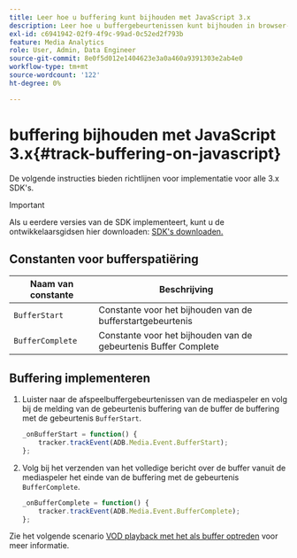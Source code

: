 ```yaml
---
title: Leer hoe u buffering kunt bijhouden met JavaScript 3.x
description: Leer hoe u buffergebeurtenissen kunt bijhouden in browser-apps (JS).
exl-id: c6941942-02f9-4f9c-99ad-0c52ed2f793b
feature: Media Analytics
role: User, Admin, Data Engineer
source-git-commit: 8e0f5d012e1404623e3a0a460a9391303e2ab4e0
workflow-type: tm+mt
source-wordcount: '122'
ht-degree: 0%

---
```


# buffering bijhouden met JavaScript 3.x{#track-buffering-on-javascript}

De volgende instructies bieden richtlijnen voor implementatie voor alle 3.x SDK&#39;s.

>[!IMPORTANT]
>
>Als u eerdere versies van de SDK implementeert, kunt u de ontwikkelaarsgidsen hier downloaden: [SDK&#39;s downloaden.](/help/sdk-implement/download-sdks.md)

## Constanten voor bufferspatiëring

| Naam van constante | Beschrijving     |
|---|---|
| `BufferStart` | Constante voor het bijhouden van de bufferstartgebeurtenis |
| `BufferComplete` | Constante voor het bijhouden van de gebeurtenis Buffer Complete |

## Buffering implementeren

1. Luister naar de afspeelbuffergebeurtenissen van de mediaspeler en volg bij de melding van de gebeurtenis buffering van de buffer de buffering met de gebeurtenis `BufferStart`.

   ```js
   _onBufferStart = function() {
       tracker.trackEvent(ADB.Media.Event.BufferStart);
   };
   ```

1. Volg bij het verzenden van het volledige bericht over de buffer vanuit de mediaspeler het einde van de buffering met de gebeurtenis `BufferComplete`.

   ```js
   _onBufferComplete = function() {
       tracker.trackEvent(ADB.Media.Event.BufferComplete);
   };
   ```

Zie het volgende scenario [VOD playback met het als buffer optreden](/help/sdk-implement/tracking-scenarios/vod-buffering.md) voor meer informatie.
